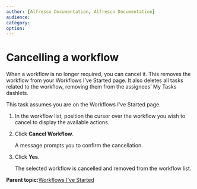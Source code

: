 ```yaml
---
author: [Alfresco Documentation, Alfresco Documentation]
audience: 
category: 
option: 
---
```


# Cancelling a workflow

When a workflow is no longer required, you can cancel it. This removes the workflow from your Workflows I’ve Started page. It also deletes all tasks related to the workflow, removing them from the assignees’ My Tasks dashlets.

This task assumes you are on the Workflows I've Started page.

1.  In the workflow list, position the cursor over the workflow you wish to cancel to display the available actions.

2.  Click **Cancel Workflow**.

    A message prompts you to confirm the cancellation.

3.  Click **Yes**.

    The selected workflow is cancelled and removed from the workflow list.


**Parent topic:**[Workflows I've Started](../tasks/more-menu-myworkflows.md)

